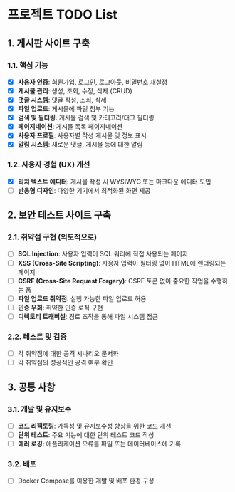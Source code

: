 # 프로젝트 TODO List

## 1. 게시판 사이트 구축

### 1.1. 핵심 기능
- [x] **사용자 인증**: 회원가입, 로그인, 로그아웃, 비밀번호 재설정
- [x] **게시물 관리**: 생성, 조회, 수정, 삭제 (CRUD)
- [x] **댓글 시스템**: 댓글 작성, 조회, 삭제
- [x] **파일 업로드**: 게시물에 파일 첨부 기능
- [x] **검색 및 필터링**: 게시물 검색 및 카테고리/태그 필터링
- [x] **페이지네이션**: 게시물 목록 페이지네이션
- [x] **사용자 프로필**: 사용자별 작성 게시물 및 정보 표시
- [x] **알림 시스템**: 새로운 댓글, 게시물 등에 대한 알림

### 1.2. 사용자 경험 (UX) 개선
- [x] **리치 텍스트 에디터**: 게시물 작성 시 WYSIWYG 또는 마크다운 에디터 도입
- [ ] **반응형 디자인**: 다양한 기기에서 최적화된 화면 제공

## 2. 보안 테스트 사이트 구축

### 2.1. 취약점 구현 (의도적으로)
- [ ] **SQL Injection**: 사용자 입력이 SQL 쿼리에 직접 사용되는 페이지
- [ ] **XSS (Cross-Site Scripting)**: 사용자 입력이 필터링 없이 HTML에 렌더링되는 페이지
- [ ] **CSRF (Cross-Site Request Forgery)**: CSRF 토큰 없이 중요한 작업을 수행하는 폼
- [ ] **파일 업로드 취약점**: 실행 가능한 파일 업로드 허용
- [ ] **인증 우회**: 취약한 인증 로직 구현
- [ ] **디렉토리 트래버설**: 경로 조작을 통해 파일 시스템 접근

### 2.2. 테스트 및 검증
- [ ] 각 취약점에 대한 공격 시나리오 문서화
- [ ] 각 취약점의 성공적인 공격 여부 확인

## 3. 공통 사항

### 3.1. 개발 및 유지보수
- [ ] **코드 리팩토링**: 가독성 및 유지보수성 향상을 위한 코드 개선
- [ ] **단위 테스트**: 주요 기능에 대한 단위 테스트 코드 작성
- [ ] **에러 로깅**: 애플리케이션 오류를 파일 또는 데이터베이스에 기록

### 3.2. 배포
- [ ] Docker Compose를 이용한 개발 및 배포 환경 구성
